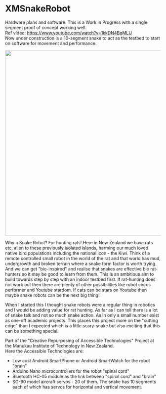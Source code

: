 # XMSnakeRobot
Hardware plans and software. This is a Work in Progress with a single segment proof of concept working well.  
Ref video: <a href="https://www.youtube.com/watch?v=1kkDN4BqMLU" target="_blank">https://www.youtube.com/watch?v=1kkDN4BqMLU</a>  
Now under construction is a 10-segment snake to act as the testbed to start on software for movement and performance.  

<img src="https://github.com/manukautech/XMSnakeRobot/blob/master/Images/Assemble_20171212.JPG" width="600" />  

Why a Snake Robot? For hunting rats! Here in New Zealand we have rats etc, alien to these previously isolated islands, harming our much loved native bird populations including the national icon - the Kiwi. Think of a remote controlled small robot in the world of the rat and that world has mud, undergrowth and broken terrain where a snake form factor is worth trying. And we can get "bio-inspired" and realise that snakes are effective bio rat-hunters so it may be good to learn from them. This is an ambitious aim to build towards step by step with an indoor testbed first. If rat-hunting does not work out then there are plenty of other possibilities like robot circus performer and Youtube stardom. If cats can be stars on Youtube then maybe snake robots can be the next big thing!  

When I started this I thought snake robots were a regular thing in robotics and I would be adding value for rat hunting. As far as I can tell there is a lot of snake talk and not so much snake action. As in only a small number exist as one-off academic projects. This places this project more on the "cutting edge" than I expected which is a little scary-snake but also exciting that this can be something special.  

Part of the "Creative Repurposing of Accessible Technologies" Project at the Manukau Institute of Technology in New Zealand.<br/>
Here the Accessible Technologies are:
- Low cost Android SmartPhone or Android SmartWatch for the robot "brain"
- Arduino Nano microcontrollers for the robot "spinal cord"
- Bluetooth HC-05 module as the link between "spinal cord" and "brain"
- SG-90 model aircraft servos - 20 of them. 
  The snake has 10 segments each of which has servos for horizontal and vertical movement.
  

